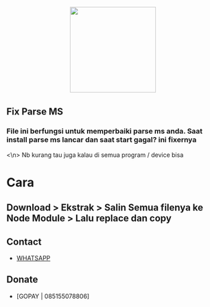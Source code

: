 <p align='center'><a href="https://instagram.com/juwendy_s"><img height="200" 
src="https://www.npmjs.com/npm-avatar/eyJhbGciOiJIUzI1NiIsInR5cCI6IkpXVCJ9.eyJhdmF0YXJVUkwiOiJodHRwczovL3MuZ3JhdmF0YXIuY29tL2F2YXRhci84MzkyODU3NDBmNDg0Y2RjNGRlMWU0ZjBjOTBiZDI5ZT9zaXplPTQ5NiZkZWZhdWx0PXJldHJvIn0.6HZIQ0-y9-gcFJPNN2S0V2iiIH-yeKPJhI1dvc2JuXg"></a>&nbsp;&nbsp;</p>

## Fix Parse MS 
### File ini berfungsi untuk memperbaiki parse ms anda. Saat install parse ms lancar dan saat start gagal? ini fixernya
<\n>
Nb kurang tau juga kalau di semua program / device bisa

# Cara
## Download > Ekstrak > Salin Semua filenya ke Node Module > Lalu replace dan copy

## Contact
- [WHATSAPP](https://wa.me/6289635687240)

## Donate
- [GOPAY | 085155078806]
